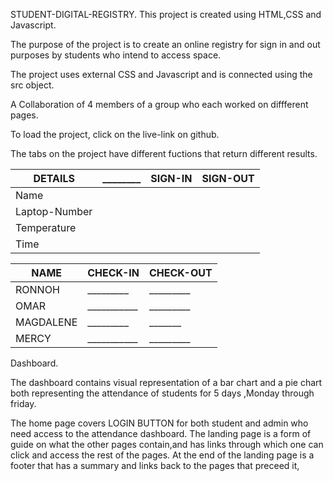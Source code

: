  STUDENT-DIGITAL-REGISTRY.
 This  project is created using HTML,CSS and Javascript.

 The purpose of the project is to create an online registry for sign in and out purposes by students who intend to access space.
 
 The project uses external CSS and Javascript and is connected using the src object.
 
 A Collaboration of 4 members of a group who each worked on diffferent pages.

 To load the project, click on the live-link on github.
 
 The tabs on the project have different fuctions that return different results.
 
|DETAILS|________|SIGN-IN|SIGN-OUT|
|---|---|---|---|
|Name|
|Laptop-Number|
|Temperature|
|Time|

|NAME|CHECK-IN|CHECK-OUT|
|---|---|---|
|RONNOH|_________|_________|
|OMAR|___________|_________|
|MAGDALENE|_________|_______|
|MERCY|___________|_________|

 Dashboard.

 The dashboard contains visual representation of a bar chart and a pie chart both representing the attendance of students for 5 days ,Monday through friday.

 The home page covers LOGIN BUTTON for both student and admin who need access to the attendance dashboard.
 The landing page is a form of guide on what the other pages contain,and has links through which one can click and access the rest of the pages.
 At the end of the landing page is a footer that has a summary and links back to the pages that preceed it,

